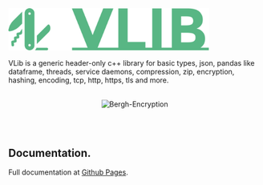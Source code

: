 <img src="https://raw.githubusercontent.com/vandenberghinc/vlib/master/dev/media/icon/icon.green.png" width="400" alt="VLib">

VLib is a generic header-only c++ library for basic types, json, pandas like dataframe, threads, service daemons, compression, zip, encryption, hashing, encoding, tcp, http, https, tls and more. 
<br><br>
<p align="center">
    <!--<img src="https://img.shields.io/badge/version-{{VERSION}}-orange" alt="Bergh-Encryption">-->
    <img src="https://img.shields.io/badge/std-c++20, JS-orange" alt="Bergh-Encryption">
    <!--<img src="https://img.shields.io/badge/status-maintained-forestgreen" alt="Bergh-Encryption">
    <img src="https://img.shields.io/badge/dependencies-zlib-yellow" alt="Bergh-Encryption">
    <img src="https://img.shields.io/badge/dependencies-openssl-yellow" alt="Bergh-Encryption">
    <img src="https://img.shields.io/badge/OS-MacOS & Linux-blue" alt="Bergh-Encryption">-->
</p> 
<br><br>

## Documentation.
Full documentation at [Github Pages](https://vandenberghinc.github.io/vlib).
